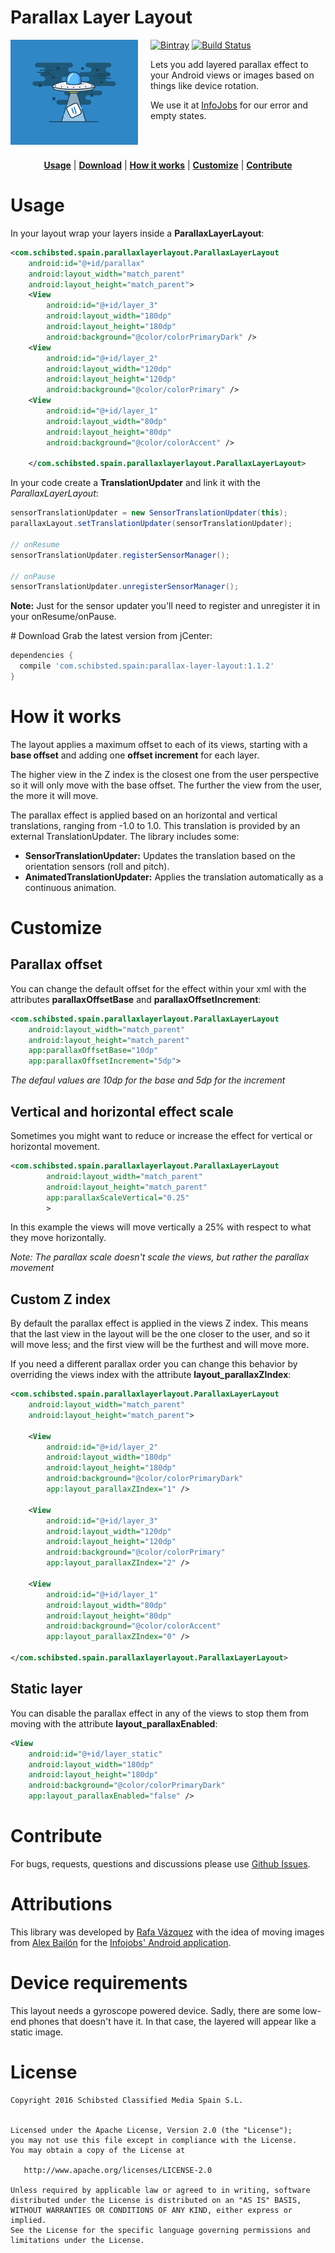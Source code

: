 # Parallax Layer Layout

<img src="art/ovni.gif" align="left" width="204px" height="168px"/>
<img align="left" width="0" height="168px" hspace="10"/>

[![Bintray](https://img.shields.io/bintray/v/schibstedspain/maven/parallax-layer-layout.svg?maxAge=2592000)](https://bintray.com/schibstedspain/maven/parallax-layer-layout/) [![Build Status](https://travis-ci.org/SchibstedSpain/Parallax-Layer-Layout.svg?branch=master)](https://travis-ci.org/SchibstedSpain/Parallax-Layer-Layout)

Lets you add layered parallax effect to your Android views or images based on things like device rotation.

We use it at [InfoJobs](https://play.google.com/store/apps/details?id=net.infojobs.mobile.android) for our error and empty states.

<br/>
<br/>
<p align="center">
<b><a href="#usage">Usage</a></b>
|
<b><a href="#download">Download</a></b>
|
<b><a href="#how-it-works">How it works</a></b>
|
<b><a href="#customize">Customize</a></b>
|
<b><a href="#contribute">Contribute</a></b>
</p>

# Usage

In your layout wrap your layers inside a **ParallaxLayerLayout**:

```xml
<com.schibsted.spain.parallaxlayerlayout.ParallaxLayerLayout
    android:id="@+id/parallax"
    android:layout_width="match_parent"
    android:layout_height="match_parent">
    <View
        android:id="@+id/layer_3"
        android:layout_width="180dp"
        android:layout_height="180dp"
        android:background="@color/colorPrimaryDark" />
    <View
        android:id="@+id/layer_2"
        android:layout_width="120dp"
        android:layout_height="120dp"
        android:background="@color/colorPrimary" />
    <View
        android:id="@+id/layer_1"
        android:layout_width="80dp"
        android:layout_height="80dp"
        android:background="@color/colorAccent" />
            
    </com.schibsted.spain.parallaxlayerlayout.ParallaxLayerLayout>
```

In your code create a **TranslationUpdater** and link it with the *ParallaxLayerLayout*:

```java
sensorTranslationUpdater = new SensorTranslationUpdater(this);
parallaxLayout.setTranslationUpdater(sensorTranslationUpdater);

// onResume
sensorTranslationUpdater.registerSensorManager();

// onPause
sensorTranslationUpdater.unregisterSensorManager();
```
**Note:** Just for the sensor updater you'll need to register and unregister it in your onResume/onPause.

# Download
Grab the latest version from jCenter:

```groovy
dependencies {
  compile 'com.schibsted.spain:parallax-layer-layout:1.1.2'
}
```


# How it works
The layout applies a maximum offset to each of its views, starting with a **base offset** and adding one **offset increment** for each layer. 

The higher view in the Z index is the closest one from the user perspective so it will only move with the base offset. The further the view from the user, the more it will move.

The parallax effect is applied based on an horizontal and vertical translations, ranging from -1.0 to 1.0. This translation is provided by an external TranslationUpdater. The library includes some:

- **SensorTranslationUpdater:** Updates the translation based on the orientation sensors (roll and pitch).
- **AnimatedTranslationUpdater:** Applies the translation automatically as a continuous animation. 

# Customize
## Parallax offset

You can change the default offset for the effect within your xml with the attributes **parallaxOffsetBase** and **parallaxOffsetIncrement**:

```xml
<com.schibsted.spain.parallaxlayerlayout.ParallaxLayerLayout
    android:layout_width="match_parent"
    android:layout_height="match_parent"
    app:parallaxOffsetBase="10dp"
    app:parallaxOffsetIncrement="5dp">
```
*The defaul values are 10dp for the base and 5dp for the increment*

## Vertical and horizontal effect scale

Sometimes you might want to reduce or increase the effect for vertical or horizontal movement.

```xml
<com.schibsted.spain.parallaxlayerlayout.ParallaxLayerLayout
        android:layout_width="match_parent"
        android:layout_height="match_parent"
        app:parallaxScaleVertical="0.25"
        >
```
In this example the views will move vertically a 25% with respect to what they move horizontally.

*Note: The parallax scale doesn't scale the views, but rather the parallax movement*

## Custom Z index

By default the parallax effect is applied in the views Z index. This means that the last view in the layout will be the one closer to the user, and so it will move less; and the first view will be the furthest and will move more.

If you need a different parallax order you can change this behavior by overriding the views index with the attribute **layout_parallaxZIndex**:

```xml
<com.schibsted.spain.parallaxlayerlayout.ParallaxLayerLayout
    android:layout_width="match_parent"
    android:layout_height="match_parent">

    <View
        android:id="@+id/layer_2"
        android:layout_width="180dp"
        android:layout_height="180dp"
        android:background="@color/colorPrimaryDark"
        app:layout_parallaxZIndex="1" />

    <View
        android:id="@+id/layer_3"
        android:layout_width="120dp"
        android:layout_height="120dp"
        android:background="@color/colorPrimary"
        app:layout_parallaxZIndex="2" />

    <View
        android:id="@+id/layer_1"
        android:layout_width="80dp"
        android:layout_height="80dp"
        android:background="@color/colorAccent"
        app:layout_parallaxZIndex="0" />

</com.schibsted.spain.parallaxlayerlayout.ParallaxLayerLayout>
```

## Static layer

You can disable the parallax effect in any of the views to stop them from moving with the attribute **layout_parallaxEnabled**:

```xml
<View
    android:id="@+id/layer_static"
    android:layout_width="180dp"
    android:layout_height="180dp"
    android:background="@color/colorPrimaryDark"
    app:layout_parallaxEnabled="false" />
```


# Contribute
For bugs, requests, questions and discussions please use [Github Issues](https://github.com/SchibstedSpain/parallax-layer-layout/issues).	

# Attributions
This library was developed by [Rafa Vázquez](https://github.com/Sloy/) with the idea of moving images from [Alex Bailón](https://github.com/abailon) for the [Infojobs' Android application](https://play.google.com/store/apps/details?id=net.infojobs.mobile.android).

# Device requirements
This layout needs a gyroscope powered device. Sadly, there are some low-end phones that doesn't have it. In that case, the layered will appear like a static image.

# License

```
Copyright 2016 Schibsted Classified Media Spain S.L.


Licensed under the Apache License, Version 2.0 (the "License");
you may not use this file except in compliance with the License.
You may obtain a copy of the License at

   http://www.apache.org/licenses/LICENSE-2.0

Unless required by applicable law or agreed to in writing, software
distributed under the License is distributed on an "AS IS" BASIS,
WITHOUT WARRANTIES OR CONDITIONS OF ANY KIND, either express or implied.
See the License for the specific language governing permissions and
limitations under the License.
```
